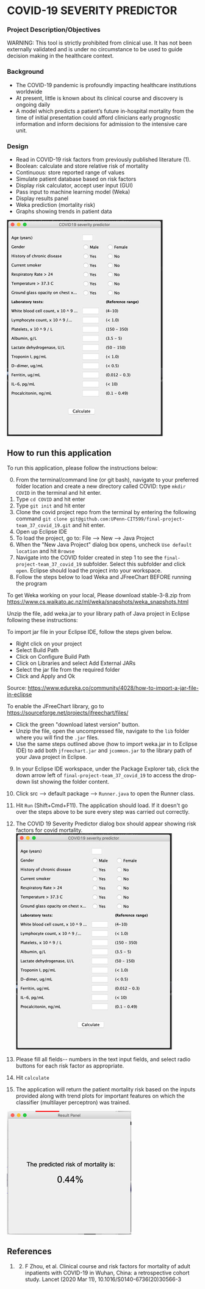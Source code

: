 # COVID-19 SEVERITY PREDICTOR

### Project Description/Objectives

WARNING: This tool is strictly prohibited from clinical use. It has not been externally validated and is under no circumstance to be used to guide decision making in the healthcare context. 

### Background
- The COVID-19 pandemic is profoundly impacting healthcare institutions worldwide
- At present, little is known about its clinical course and discovery is ongoing daily
- A model which predicts a patient’s future in-hospital mortality from the time of initial presentation could afford clinicians early prognostic information and inform decisions for admission to the intensive care unit.


### Design
- Read in COVID-19 risk factors from previously published literature (1).
 - Boolean: calculate and store relative risk of mortality
 - Continuous: store reported range of values
- Simulate patient database based on risk factors
- Display risk calculator, accept user input (GUI)
- Pass input to machine learning model (Weka)
- Display results panel
 - Weka prediction (mortality risk)
 - Graphs showing trends in patient data

![](images/app-user-input-screen-408x567.jpg)


## How to run this application

To run this application, please follow the instructions below:

0. From the terminal/command line (or git bash), navigate to your preferred folder location and create a new directory called COVID: type `mkdir COVID` in the terminal and hit enter.
1. Type `cd COVID` and hit enter
2. Type `git init` and hit enter
3. Clone the covid project repo from the terminal by entering the following command `git clone git@github.com:UPenn-CIT599/final-project-team_37_covid_19.git` and hit enter.
4. Open up Eclipse IDE
5. To load the project, go to: File --> New --> Java Project
6. When the "New Java Project" dialog box opens, uncheck `Use default location` and hit `Browse`
7. Navigate into the COVID folder created in step 1 to see the `final-project-team_37_covid_19` subfolder. Select this subfolder and click `open`. Eclipse should load the project into your workspace.
8. Follow the steps below to load Weka and JFreeChart BEFORE running the program

To get Weka working on your local, Please download stable-3-8.zip from https://www.cs.waikato.ac.nz/ml/weka/snapshots/weka_snapshots.html

Unzip the file, add weka.jar to your library path of Java project in Eclipse following these instructions:

To import jar file in your Eclipse IDE, follow the steps given below.
- Right click on your project
- Select Build Path
- Click on Configure Build Path
- Click on Libraries and select Add External JARs
- Select the jar file from the required folder
- Click and Apply and Ok

Source:
https://www.edureka.co/community/4028/how-to-import-a-jar-file-in-eclipse


To enable the JFreeChart library, go to https://sourceforge.net/projects/jfreechart/files/
- Click the green "download latest version" button.
- Unzip the file, open the uncompressed file, navigate to the `lib` folder where you will find the `.jar` files. 
- Use the same steps outlined above (how to import weka.jar in to Eclipse IDE) to add both `jfreechart.jar` and `jcommon.jar` to the library path of your Java project in Eclipse.

9. In your Eclipse IDE workspace, under the Package Explorer tab, click the down arrow left of `final-project-team_37_covid_19` to access the drop-down list showing the folder content.
10. Click src --> default package --> `Runner.java` to open the Runner class.
11. Hit `Run` (Shift+Cmd+F11). The application should load. If it doesn't go over the steps above to be sure every step was carried out correctly.

12. The COVID 19 Severity Predictor dialog box should appear showing risk factors for covid mortality.
![](images/app-user-input-screen-408x567.jpg)
13. Please fill all fields-- numbers in the text input fields, and select radio buttons for each risk factor as appropriate.
14. Hit `calculate`
15. The application will return the patient mortality risk based on the inputs provided along with trend plots for important features on which the classifier (multilayer perceptron) was trained.


![](images/app-result-screen-326x324.jpg)

## References
1. 2. F Zhou, et al. Clinical course and risk factors for mortality of adult inpatients with COVID-19 in Wuhan, China: a retrospective cohort study. Lancet (2020 Mar 11), 10.1016/S0140-6736(20)30566-3
